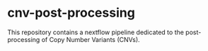 # cnv-post-processing
This repository contains a nextflow pipeline dedicated to the post-processing of Copy Number Variants (CNVs).
